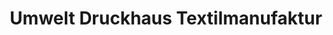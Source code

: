 ---
title: "Umwelt Druckhaus Textilmanufaktur"
url: /wunstorf/umwelt-druckhaus-textilmanufaktur/
shop: Kopieren
---